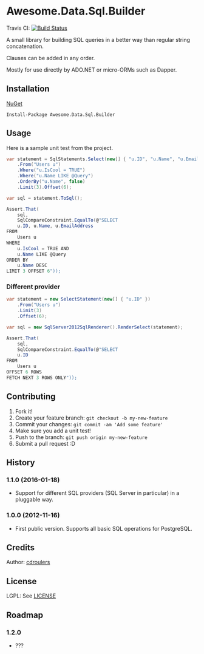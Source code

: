 # Awesome.Data.Sql.Builder

Travis CI: [![Build Status](https://travis-ci.org/cdroulers/awesome-sql-builder.svg)](https://travis-ci.org/cdroulers/awesome-sql-builder)

A small library for building SQL queries in a better way than regular string concatenation.

Clauses can be added in any order.

Mostly for use directly by ADO.NET or micro-ORMs such as Dapper.

## Installation

[NuGet](https://www.nuget.org/packages/Awesome.Data.Sql.Builder/)

`Install-Package Awesome.Data.Sql.Builder`

## Usage

Here is a sample unit test from the project.

```csharp
var statement = SqlStatements.Select(new[] { "u.ID", "u.Name", "u.EmailAddress" })
    .From("Users u")
    .Where("u.IsCool = TRUE")
    .Where("u.Name LIKE @Query")
    .OrderBy("u.Name", false)
    .Limit(3).Offset(6);

var sql = statement.ToSql();

Assert.That(
    sql,
    SqlCompareConstraint.EqualTo(@"SELECT
    u.ID, u.Name, u.EmailAddress
FROM
    Users u
WHERE
    u.IsCool = TRUE AND
    u.Name LIKE @Query
ORDER BY
    u.Name DESC
LIMIT 3 OFFSET 6"));
```

### Different provider

```csharp
var statement = new SelectStatement(new[] { "u.ID" })
    .From("Users u")
    .Limit(3)
    .Offset(6);

var sql = new SqlServer2012SqlRenderer().RenderSelect(statement);

Assert.That(
    sql,
    SqlCompareConstraint.EqualTo(@"SELECT
    u.ID
FROM
    Users u
OFFSET 6 ROWS
FETCH NEXT 3 ROWS ONLY"));
```

## Contributing

1. Fork it!
1. Create your feature branch: `git checkout -b my-new-feature`
1. Commit your changes: `git commit -am 'Add some feature'`
1. Make sure you add a unit test!
1. Push to the branch: `git push origin my-new-feature`
1. Submit a pull request :D

## History

### 1.1.0 (2016-01-18)

* Support for different SQL providers (SQL Server in particular) in a pluggable way.

### 1.0.0 (2012-11-16)

* First public version. Supports all basic SQL operations for PostgreSQL.

## Credits

Author: [cdroulers](https://github.com/cdroulers)

## License

LGPL: See [LICENSE](LICENSE)

## Roadmap

### 1.2.0

* ???